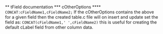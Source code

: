 ** tField documentation
*** cOtherOptions
**** `CONCAT:cFieldName1,cFieldName2;`
If the cOtherOptions contains the above for a given field then the created table.c file will on insert and update
set the field as: `CONCAT(cFieldName1,' ',cFieldName2)` this is useful for creating the default cLabel field from
other column data. 
